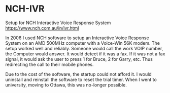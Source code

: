 # NCH-IVR
Setup for NCH Interactive Voice Response System https://www.nch.com.au/in/ivr.html

In 2006 I used NCH software to setup an Interactive Voice Response System on an AMD 500MHz computer with a Voice-Win 56K modem. The setup worked well and reliably. Someone would call the work VOIP number, the Computer would answer. It would detect if it was a fax. If it was not a fax signal, it would ask the user to press 1 for Bruce, 2 for Garry, etc. Thus redirecting the call to their mobile phones.

Due to the cost of the software, the startup could not afford it. I would uninstall and reinstall the software to reset the trial timer. When I went to university, moving to Ottawa, this was no-longer possible.
